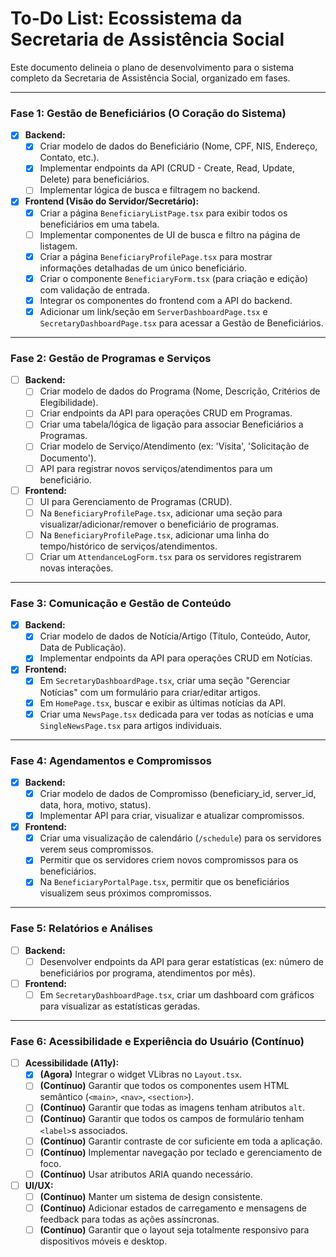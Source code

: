 # To-Do List: Ecossistema da Secretaria de Assistência Social

Este documento delineia o plano de desenvolvimento para o sistema completo da Secretaria de Assistência Social, organizado em fases.

---

### **Fase 1: Gestão de Beneficiários (O Coração do Sistema)**
- [x] **Backend:**
  - [x] Criar modelo de dados do Beneficiário (Nome, CPF, NIS, Endereço, Contato, etc.).
  - [x] Implementar endpoints da API (CRUD - Create, Read, Update, Delete) para beneficiários.
  - [ ] Implementar lógica de busca e filtragem no backend.
- [x] **Frontend (Visão do Servidor/Secretário):**
  - [x] Criar a página `BeneficiaryListPage.tsx` para exibir todos os beneficiários em uma tabela.
  - [ ] Implementar componentes de UI de busca e filtro na página de listagem.
  - [x] Criar a página `BeneficiaryProfilePage.tsx` para mostrar informações detalhadas de um único beneficiário.
  - [x] Criar o componente `BeneficiaryForm.tsx` (para criação e edição) com validação de entrada.
  - [x] Integrar os componentes do frontend com a API do backend.
  - [x] Adicionar um link/seção em `ServerDashboardPage.tsx` e `SecretaryDashboardPage.tsx` para acessar a Gestão de Beneficiários.

---

### **Fase 2: Gestão de Programas e Serviços**
- [ ] **Backend:**
  - [ ] Criar modelo de dados do Programa (Nome, Descrição, Critérios de Elegibilidade).
  - [ ] Criar endpoints da API para operações CRUD em Programas.
  - [ ] Criar uma tabela/lógica de ligação para associar Beneficiários a Programas.
  - [ ] Criar modelo de Serviço/Atendimento (ex: 'Visita', 'Solicitação de Documento').
  - [ ] API para registrar novos serviços/atendimentos para um beneficiário.
- [ ] **Frontend:**
  - [ ] UI para Gerenciamento de Programas (CRUD).
  - [ ] Na `BeneficiaryProfilePage.tsx`, adicionar uma seção para visualizar/adicionar/remover o beneficiário de programas.
  - [ ] Na `BeneficiaryProfilePage.tsx`, adicionar uma linha do tempo/histórico de serviços/atendimentos.
  - [ ] Criar um `AttendanceLogForm.tsx` para os servidores registrarem novas interações.

---

### **Fase 3: Comunicação e Gestão de Conteúdo**
- [x] **Backend:**
  - [x] Criar modelo de dados de Notícia/Artigo (Título, Conteúdo, Autor, Data de Publicação).
  - [x] Implementar endpoints da API para operações CRUD em Notícias.
- [x] **Frontend:**
  - [x] Em `SecretaryDashboardPage.tsx`, criar uma seção "Gerenciar Notícias" com um formulário para criar/editar artigos.
  - [x] Em `HomePage.tsx`, buscar e exibir as últimas notícias da API.
  - [x] Criar uma `NewsPage.tsx` dedicada para ver todas as notícias e uma `SingleNewsPage.tsx` para artigos individuais.

---

### **Fase 4: Agendamentos e Compromissos**
- [x] **Backend:**
  - [x] Criar modelo de dados de Compromisso (beneficiary_id, server_id, data, hora, motivo, status).
  - [x] Implementar API para criar, visualizar e atualizar compromissos.
- [x] **Frontend:**
  - [x] Criar uma visualização de calendário (`/schedule`) para os servidores verem seus compromissos.
  - [x] Permitir que os servidores criem novos compromissos para os beneficiários.
  - [x] Na `BeneficiaryPortalPage.tsx`, permitir que os beneficiários visualizem seus próximos compromissos.

---

### **Fase 5: Relatórios e Análises**
- [ ] **Backend:**
  - [ ] Desenvolver endpoints da API para gerar estatísticas (ex: número de beneficiários por programa, atendimentos por mês).
- [ ] **Frontend:**
  - [ ] Em `SecretaryDashboardPage.tsx`, criar um dashboard com gráficos para visualizar as estatísticas geradas.

---

### **Fase 6: Acessibilidade e Experiência do Usuário (Contínuo)**
- [ ] **Acessibilidade (A11y):**
  - [x] **(Agora)** Integrar o widget VLibras no `Layout.tsx`.
  - [ ] **(Contínuo)** Garantir que todos os componentes usem HTML semântico (`<main>`, `<nav>`, `<section>`).
  - [ ] **(Contínuo)** Garantir que todas as imagens tenham atributos `alt`.
  - [ ] **(Contínuo)** Garantir que todos os campos de formulário tenham `<label>`s associados.
  - [ ] **(Contínuo)** Garantir contraste de cor suficiente em toda a aplicação.
  - [ ] **(Contínuo)** Implementar navegação por teclado e gerenciamento de foco.
  - [ ] **(Contínuo)** Usar atributos ARIA quando necessário.
- [ ] **UI/UX:**
  - [ ] **(Contínuo)** Manter um sistema de design consistente.
  - [ ] **(Contínuo)** Adicionar estados de carregamento e mensagens de feedback para todas as ações assíncronas.
  - [ ] **(Contínuo)** Garantir que o layout seja totalmente responsivo para dispositivos móveis e desktop.
